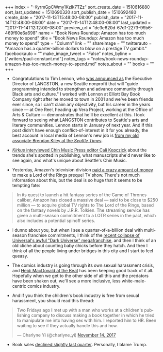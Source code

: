 +++
index = "-KyrmGpCWmy1KzIk7TZz"
sort_create_date = 1510616880
sort_last_updated = 1510690320
sort_publish_date = 1510692480
create_date = "2017-11-13T15:48:00-08:00"
publish_date = "2017-11-14T12:48:00-08:00"
date = "2017-11-14T12:48:00-08:00"
last_updated = "2017-11-14T12:12:00-08:00"
preview_url = "de3e620d-67d1-2273-99b6-469f60e6a698"
name = "Book News Roundup: Amazon has too much money to spend"
title = "Book News Roundup: Amazon has too much money to spend"
type = "Column"
link = ""
shareimage = ""
twitterauto = "Amazon has a quarter-billion dollars to blow on a prestige TV gambit."
facebookauto = ""
make_image_tweet = "False"
notes_byline = ["writers/paul-constant.md"]
notes_tags = "notes/book-news-roundup-amazon-has-too-much-money-to-spend.md"
notes_about = ""
books = ""
+++
* Congratulations to Tim Lennon, who [was announced as](http://artbeat.seattle.gov/2017/11/13/first-executive-director-of-langston-hired/) the Executive Director of LANGSTON, a new Seattle nonprofit that will "guide programming intended to strengthen and advance community through Black arts and culture." I worked with Lennon at Elliott Bay Book Company right after he moved to town in 2001 and we've been friends ever since, so I can't claim any objectivity, but his career in the years since — at One Reel, heading up Vera Project, working at the Office of Arts & Culture — demonstrates that he'll be excellent at this. I look forward to seeing what LANGSTON contributes to Seattle's arts and literary communities. Lennon starts in January of next year. And if this post didn't have enough conflict-of-interest in it for you already, the best account in local media of Lennon's new job is [from my old associate Brendan Kiley at the *Seattle Times*](https://www.seattletimes.com/entertainment/theater/a-new-leader-for-langston-tim-lennon/?utm_source=RSS&utm_medium=Referral&utm_campaign=RSS_brendan-kiley).

* [*Kirkus* interviewed Chin Music Press editor Cali Kopczick](https://www.kirkusreviews.com/features/cali-kopczick-chin-music-press/) about the trends she's spotted in publishing, what manuscripts she'd never like to see again, and what's unique about Seattle's Chin Music.

* Yesterday, Amazon's television division [paid a crazy amount of money](http://deadline.com/2017/11/amazon-the-lord-of-the-rings-tv-series-multi-season-commitment-1202207065/) to make a Lord of the Rings prequel TV show. There's not much information about this, but the deal is so huge that it seems to be tempting fate:

<blockquote>In its quest to launch a hit fantasy series of the Game of Thrones caliber, Amazon has closed a massive deal — said to be close to $250 million — to acquire global TV rights to The Lord of the Rings, based on the fantasy novels by J.R.R. Tolkien. The streaming service has given a multi-season commitment to a LOTR series in the pact, which also includes a potential spinoff series.</blockquote>

* I dunno about you, but when I see a quarter-of-a-billion deal with multi-season franchise commitments, I think of the [recent collapse of Universal's awful "Dark Universe" megafranchise](https://newswire.net/newsroom/news/00098592-universal-s-dark-universe-cancelled.html), and then I think of an old cliche about counting baby chicks before they hatch. And then I think of all the people living under bridges in this city and I start to feel queasy.

* The comics industry is going through its own sexual harassment crisis, and [Heidi MacDonald at the Beat](http://www.comicsbeat.com/the-week-in-harassment-news-and-analysis/) has been keeping good track of it all. Hopefully when we get to the other side of all this and the predators have been shaken out, we'll see a more inclusive, less white-male-centric comics industry.

* And if you think the children's book industry is free from sexual harassment, you should read this thread: 

<blockquote class="twitter-tweet" data-lang="en"><p lang="en" dir="ltr">Two Fridays ago I met up with a man who works at a children&#39;s publishing company to discuss making a book together in which he tried to manipulate me into having sex with him. I reported him to HR. Been waiting to see if they actually handle this and how.</p>&mdash; Charlyne Yi (@charlyne_yi) <a href="https://twitter.com/charlyne_yi/status/930478085027258368?ref_src=twsrc%5Etfw">November 14, 2017</a></blockquote>

* Book sales [declined slightly last quarter](https://lunch.publishersmarketplace.com/2017/11/tracked-book-sales-slightly-q3/). Personally, I blame Trump.
